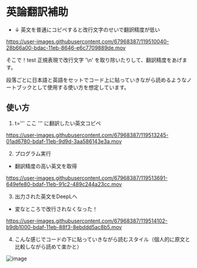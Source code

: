 # 英論翻訳補助

- ↓ 英文を普通にコピペすると改行文字のせいで翻訳精度が低い

https://user-images.githubusercontent.com/67968387/119510040-28b66a00-bdac-11eb-8646-e6c7709889de.mov


そこで！test
正規表現で改行文字 '\n' を取り除いたりして、翻訳精度をあげます。

段落ごとに日本語と英語をセットでコード上に貼っていきながら読めるようなノートブックとして使用する使い方を想定しています。


## 使い方

1. t=''' ここ ''' に翻訳したい英文コピペ

https://user-images.githubusercontent.com/67968387/119513245-01ad6780-bdaf-11eb-9d9d-3aa586143e3a.mov



2. プログラム実行
 - 翻訳精度の高い英文を取得

https://user-images.githubusercontent.com/67968387/119513691-649efe80-bdaf-11eb-91c2-489c244a23cc.mov



3. 出力された英文をDeepLへ
 - 変なところで改行されなくなった！

https://user-images.githubusercontent.com/67968387/119514102-b9db1000-bdaf-11eb-88f3-8ebddd5ac8b5.mov

4. こんな感じでコードの下に貼っていきながら読むスタイル（個人的に原文と比較しながら読めて楽かと）

![image](https://user-images.githubusercontent.com/67968387/119515401-c57b0680-bdb0-11eb-8800-c1d80408fb4f.png)

